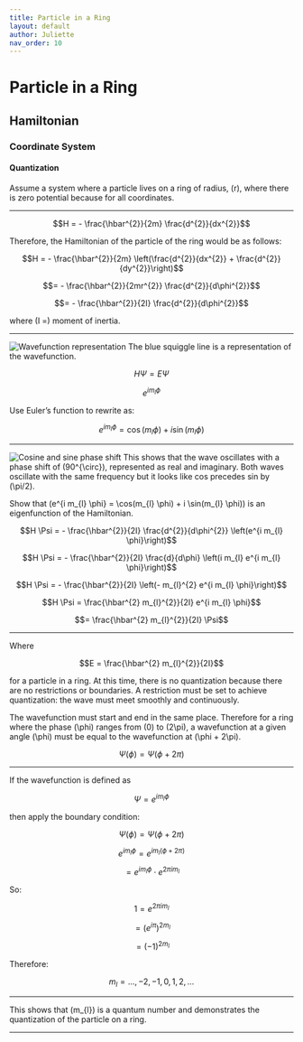```yaml
---
title: Particle in a Ring
layout: default
author: Juliette 
nav_order: 10
---
```


# Particle in a Ring
## Hamiltonian
### Coordinate System
#### Quantization

Assume a system where a particle lives on a ring of radius, \(r\), where there is zero potential because for all coordinates.  

---

$$H = - \frac{\hbar^{2}}{2m} \frac{d^{2}}{dx^{2}}$$  

Therefore, the Hamiltonian of the particle of the ring would be as follows:  

$$H = - \frac{\hbar^{2}}{2m} \left(\frac{d^{2}}{dx^{2}} + \frac{d^{2}}{dy^{2}}\right)$$  

$$= - \frac{\hbar^{2}}{2mr^{2}} \frac{d^{2}}{d\phi^{2}}$$  

$$= - \frac{\hbar^{2}}{2I} \frac{d^{2}}{d\phi^{2}}$$  

where \(I =\) moment of inertia.  

---
![Wavefunction representation](assets/wavefunction.png)
The blue squiggle line is a representation of the wavefunction.  

$$H \Psi = E \Psi$$  

$$e^{i m_{l} \phi}$$  

Use Euler’s function to rewrite as:  

$$e^{i m_{l} \phi} = \cos(m_{l} \phi) + i \sin(m_{l} \phi)$$  

---
![Cosine and sine phase shift](assets/phase_shift.png)
This shows that the wave oscillates with a phase shift of \(90^{\circ}\), represented as real and imaginary. Both waves oscillate with the same frequency but it looks like cos precedes sin by \(\pi/2\).  

Show that \(e^{i m_{l} \phi} = \cos(m_{l} \phi) + i \sin(m_{l} \phi)\) is an eigenfunction of the Hamiltonian.  

$$H \Psi = - \frac{\hbar^{2}}{2I} \frac{d^{2}}{d\phi^{2}} \left(e^{i m_{l} \phi}\right)$$  

$$H \Psi = - \frac{\hbar^{2}}{2I} \frac{d}{d\phi} \left(i m_{l} e^{i m_{l} \phi}\right)$$  

$$H \Psi = - \frac{\hbar^{2}}{2I} \left(- m_{l}^{2} e^{i m_{l} \phi}\right)$$  

$$H \Psi = \frac{\hbar^{2} m_{l}^{2}}{2I} e^{i m_{l} \phi}$$  

$$= \frac{\hbar^{2} m_{l}^{2}}{2I} \Psi$$  

---

Where  

$$E = \frac{\hbar^{2} m_{l}^{2}}{2I}$$  

for a particle in a ring. At this time, there is no quantization because there are no restrictions or boundaries. A restriction must be set to achieve quantization: the wave must meet smoothly and continuously.  

The wavefunction must start and end in the same place. Therefore for a ring where the phase \(\phi\) ranges from \(0\) to \(2\pi\), a wavefunction at a given angle \(\phi\) must be equal to the wavefunction at \(\phi + 2\pi\).  

$$\Psi(\phi) = \Psi(\phi + 2\pi)$$  

---

If the wavefunction is defined as  

$$\Psi = e^{i m_{l} \phi}$$  

then apply the boundary condition:  

$$\Psi(\phi) = \Psi(\phi + 2\pi)$$  

$$e^{i m_{l} \phi} = e^{i m_{l} (\phi + 2\pi)}$$  

$$= e^{i m_{l} \phi} \cdot e^{2\pi i m_{l}}$$  

So:  

$$1 = e^{2\pi i m_{l}}$$  

$$= (e^{i \pi})^{2 m_{l}}$$  

$$= (-1)^{2 m_{l}}$$  

Therefore:  

$$m_{l} = ..., -2, -1, 0, 1, 2, ...$$  

---

This shows that \(m_{l}\) is a quantum number and demonstrates the quantization of the particle on a ring.  

---
